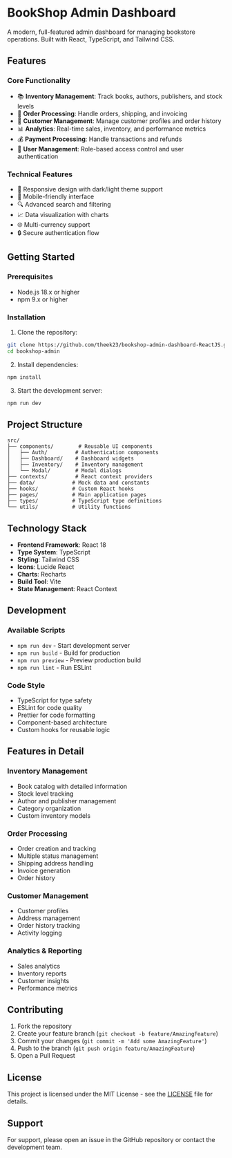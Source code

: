 # BookShop Admin Dashboard

A modern, full-featured admin dashboard for managing bookstore operations. Built with React, TypeScript, and Tailwind CSS.

## Features

### Core Functionality

- 📚 **Inventory Management**: Track books, authors, publishers, and stock levels
- 🛒 **Order Processing**: Handle orders, shipping, and invoicing
- 👥 **Customer Management**: Manage customer profiles and order history
- 📊 **Analytics**: Real-time sales, inventory, and performance metrics
- 💰 **Payment Processing**: Handle transactions and refunds
- 🔐 **User Management**: Role-based access control and user authentication

### Technical Features

- 🎨 Responsive design with dark/light theme support
- 📱 Mobile-friendly interface
- 🔍 Advanced search and filtering
- 📈 Data visualization with charts
- 🌐 Multi-currency support
- 🔒 Secure authentication flow

## Getting Started

### Prerequisites

- Node.js 18.x or higher
- npm 9.x or higher

### Installation

1. Clone the repository:

```bash
git clone https://github.com/theek23/bookshop-admin-dashboard-ReactJS.git
cd bookshop-admin
```

2. Install dependencies:

```bash
npm install
```

3. Start the development server:

```bash
npm run dev
```

## Project Structure

```
src/
├── components/        # Reusable UI components
│   ├── Auth/         # Authentication components
│   ├── Dashboard/    # Dashboard widgets
│   ├── Inventory/    # Inventory management
│   └── Modal/        # Modal dialogs
├── contexts/         # React context providers
├── data/            # Mock data and constants
├── hooks/           # Custom React hooks
├── pages/           # Main application pages
├── types/           # TypeScript type definitions
└── utils/           # Utility functions
```

## Technology Stack

- **Frontend Framework**: React 18
- **Type System**: TypeScript
- **Styling**: Tailwind CSS
- **Icons**: Lucide React
- **Charts**: Recharts
- **Build Tool**: Vite
- **State Management**: React Context

## Development

### Available Scripts

- `npm run dev` - Start development server
- `npm run build` - Build for production
- `npm run preview` - Preview production build
- `npm run lint` - Run ESLint

### Code Style

- TypeScript for type safety
- ESLint for code quality
- Prettier for code formatting
- Component-based architecture
- Custom hooks for reusable logic

## Features in Detail

### Inventory Management

- Book catalog with detailed information
- Stock level tracking
- Author and publisher management
- Category organization
- Custom inventory models

### Order Processing

- Order creation and tracking
- Multiple status management
- Shipping address handling
- Invoice generation
- Order history

### Customer Management

- Customer profiles
- Address management
- Order history tracking
- Activity logging

### Analytics & Reporting

- Sales analytics
- Inventory reports
- Customer insights
- Performance metrics

## Contributing

1. Fork the repository
2. Create your feature branch (`git checkout -b feature/AmazingFeature`)
3. Commit your changes (`git commit -m 'Add some AmazingFeature'`)
4. Push to the branch (`git push origin feature/AmazingFeature`)
5. Open a Pull Request

## License

This project is licensed under the MIT License - see the [LICENSE](LICENSE) file for details.

## Support

For support, please open an issue in the GitHub repository or contact the development team.

